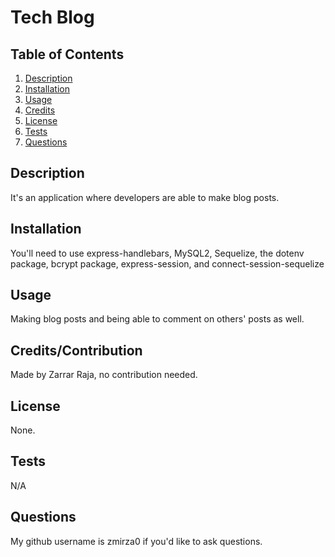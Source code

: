 # Tech Blog

  ## Table of Contents 
  1. [Description](#description)
  2. [Installation](#installation)
  3. [Usage](#usage)
  4. [Credits](#credits)
  5. [License](#license)
  6. [Tests](#tests)
  7. [Questions](#questions)



  ## Description
  It's an application where developers are able to make blog posts.
   ## Installation
  You'll need to use express-handlebars, MySQL2, Sequelize, the dotenv package, bcrypt package, express-session, and connect-session-sequelize
   ## Usage
  Making blog posts and being able to comment on others' posts as well.
   ## Credits/Contribution
   Made by Zarrar Raja, no contribution needed.
   ## License
   None.
   ## Tests
   N/A
   ## Questions
   My github username is zmirza0 if you'd like to ask questions.
